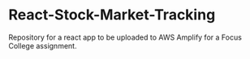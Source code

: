 # React-Stock-Market-Tracking

Repository for a react app to be uploaded to AWS Amplify for a Focus College assignment.
